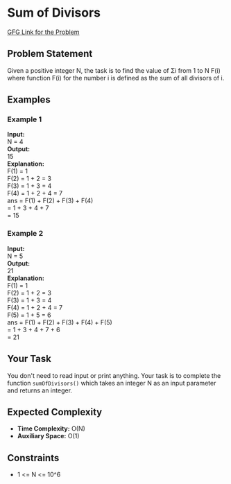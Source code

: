 # Sum of Divisors

[GFG Link for the Problem](https://www.geeksforgeeks.org/problems/sum-of-all-divisors-from-1-to-n4738/1)

## Problem Statement
Given a positive integer N, the task is to find the value of Σi from 1 to N F(i) where function F(i) for the number i is defined as the sum of all divisors of i.

## Examples

### Example 1
**Input:**  
N = 4  
**Output:**  
15  
**Explanation:**  
F(1) = 1  
F(2) = 1 + 2 = 3  
F(3) = 1 + 3 = 4  
F(4) = 1 + 2 + 4 = 7  
ans = F(1) + F(2) + F(3) + F(4)  
    = 1 + 3 + 4 + 7  
    = 15  

### Example 2
**Input:**  
N = 5  
**Output:**  
21  
**Explanation:**  
F(1) = 1  
F(2) = 1 + 2 = 3  
F(3) = 1 + 3 = 4  
F(4) = 1 + 2 + 4 = 7  
F(5) = 1 + 5 = 6  
ans = F(1) + F(2) + F(3) + F(4) + F(5)  
    = 1 + 3 + 4 + 7 + 6  
    = 21  

## Your Task
You don't need to read input or print anything. Your task is to complete the function `sumOfDivisors()` which takes an integer N as an input parameter and returns an integer.

## Expected Complexity
- **Time Complexity:** O(N)
- **Auxiliary Space:** O(1)

## Constraints
- 1 <= N <= 10^6